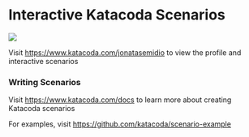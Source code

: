 # Interactive Katacoda Scenarios

[![](http://shields.katacoda.com/katacoda/jonatasemidio/count.svg)](https://www.katacoda.com/jonatasemidio "Get your profile on Katacoda.com")

Visit https://www.katacoda.com/jonatasemidio to view the profile and interactive scenarios

### Writing Scenarios
Visit https://www.katacoda.com/docs to learn more about creating Katacoda scenarios

For examples, visit https://github.com/katacoda/scenario-example
